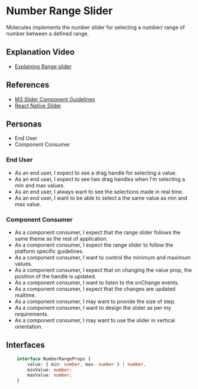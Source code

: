 # Number Range Slider

Molecules implements the number slider for selecting a number/ range of number between a defined range.

## Explanation Video
-   [Explaining Range slider](https://www.loom.com/share/6afaddef965a414b829093dba1d6c61f)

## References
-   [M3 Slider Component Guidelines](https://m3.material.io/components/sliders)
-   [React Native Slider](https://www.npmjs.com/package/@sharcoux/slider)

## Personas
-   End User
-   Component Consumer

### End User
-   As an end user, I expect to see a drag handle for selecting a value.
-   As an end user, I expect to see two drag handles when I'm selecting a min and max values.
-   As an end user, I always want to see the selections made in real time.
-   As an end user, I want to be able to select a the same value as min and max value.


### Component Consumer
-   As a component consumer, I expect that the range slider follows the same theme as the rest of application.
-   As a component consumer, I expect the range slider to follow the platform specific guidelines.
-   As a component consumer, I want to control the minimum and maximum values.
-   As a component consumer, I expect that on changing the value prop, the position of the handle is updated.
-   As a component consumer, I want to listen to the onChange events.
-   As a component consumer, I expect that the changes are updated realtime.
-   As a component consumer, I may want to provide the size of step.
-   As a component consumer, I want to design the slider as per my requirements.
-   As a component consumer, I may want to use the slider in vertical orientation.


## Interfaces
```ts
    interface NumberRangeProps {
        value: { min: number, max: number } | number,
        minValue: number;
        maxValue: number;
    }
```